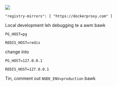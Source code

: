 ![](https://pub-b8db533c86124200a9d799bf3ba88099.r2.dev/2023/03/wbhiRD1.webp)

```
"registry-mirrors": [ "https://dockerproxy.com" ]
```

Local development leh debugging te a awm bawk

```
PG_HOST=pg

REDIS_HOST=redis
```

change into

```
PG_HOST=127.0.0.1

REDIS_HOST=127.0.0.1

```

Tin, comment out `NODE_ENV=production` bawk